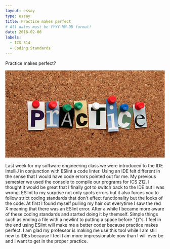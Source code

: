 ```yaml
---
layout: essay
type: essay
title: Practice makes perfect
# All dates must be YYYY-MM-DD format!
date: 2018-02-06
labels:
  - ICS 314
  - Coding Standards
---
```


Practice makes perfect?

<img src="../images/practice.jpg">

Last week for my software engineering class we were introduced to the IDE IntelliJ in conjunction with ESlint a code linter. Using an IDE felt different in the sense that I would have code errors pointed out for me. My previous semester we used the console to compile our programs for ICS 212. I thought it would be great that I finally got to switch back to the IDE but I was wrong. ESlint to my surprise not only spots errors but it also forces you to follow strict coding standards that don't effect functionality but the looks of the code. At first I found myself pulling my hair out everytime I saw the red X meaning that there was an ESlint error. After a while I became more aware of these coding standards and started doing it by themself. Simple things such as ending a file with a newlint to putting a space before "{}"s. I feel in the end using ESlint will make me a better coder because practice makes perfect. I am glad my professor is making me use this tool while I am still new to IDEs because I feel I am more impressionable now than I will ever be and I want to get in the proper practice.
